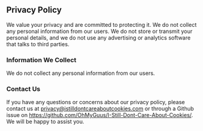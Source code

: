 ## Privacy Policy

We value your privacy and are committed to protecting it. We do not collect any personal information from our users. We do not store or transmit your personal details, and we do not use any advertising or analytics software that talks to third parties.

### Information We Collect

We do not collect any personal information from our users.

### Contact Us

If you have any questions or concerns about our privacy policy, please contact us at privacy@istilldontcareaboutcookies.com or through a Github issue on https://github.com/OhMyGuus/I-Still-Dont-Care-About-Cookies/. We will be happy to assist you.
